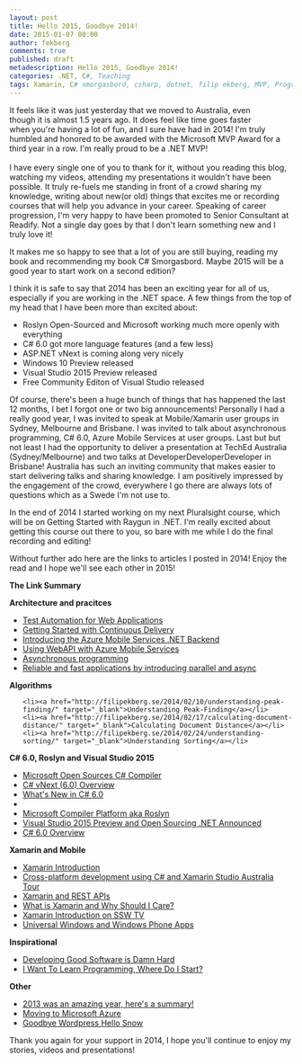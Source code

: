 ```yaml
---
layout: post
title: Hello 2015, Goodbye 2014!
date: 2015-01-07 00:00
author: fekberg
comments: true
published: draft
metadescription: Hello 2015, Goodbye 2014!
categories: .NET, C#, Teaching
tags: Xamarin, C# smorgasbord, csharp, dotnet, filip ekberg, MVP, Programming, Readify, Async, Await, Async and Await, VS2015, Visual Studio, Open-Source, Open Source, roslyn, roslyn ctp, self-publishing, Sydney,  2014, 2015, Algorithms, Parallel programming, Universal Apps, Apps, TechEd Australia, Peak Finding, Document Distance
---
```


<img src="http://cdn.filipekberg.se/fekberg-blog/wp-content/uploads/2013/01/MVP_Logo_Small.png" alt=""  style="float: right; padding: 20px;" />It feels like it was just yesterday that we moved to Australia, even though it is almost 1.5 years ago. It does feel like time goes faster when you're having a lot of fun, and I sure have had in 2014! I'm truly humbled and honored to be awarded with the Microsoft MVP Award for a third year in a row. I'm really proud to be a .NET MVP!<br/><br/>I have every single one of you to thank for it, without you reading this blog, watching my videos, attending my presentations it wouldn't have been possible. It truly re-fuels me standing in front of a crowd sharing my knowledge, writing about new(or old) things that excites me or recording courses that will help you advance in your career. Speaking of career progression, I'm very happy to have been promoted to Senior Consultant at Readify. Not a single day goes by that I don't learn something new and I truly love it!

It makes me so happy to see that a lot of you are still buying, reading my book and recommending my book C# Smorgasbord. Maybe 2015 will be a good year to start work on a second edition? 

I think it is safe to say that 2014 has been an exciting year for all of us, especially if you are working in the .NET space. A few things from the top of my head that I have been more than excited about:

<ul>
	<li>Roslyn Open-Sourced and Microsoft working much more openly with everything</li>
	<li>C# 6.0 got more language features (and a few less)</li>
	<li>ASP.NET vNext is coming along very nicely</li>
	<li>Windows 10 Preview released</li>
	<li>Visual Studio 2015 Preview released</li>
	<li>Free Community Editon of Visual Studio released</li>
</ul>

Of course, there's been a huge bunch of things that has happened the last 12 months, I bet I forgot one or two big announcements! Personally I had a really good year, I was invited to speak at Mobile/Xamarin user groups in Sydney, Melbourne and Brisbane. I was invited to talk about asynchronous programming, C# 6.0, Azure Mobile Services at user groups. Last but but not least I had the opportunity to deliver a presentation at TechEd Australia (Sydney/Melbourne) and two talks at DeveloperDeveloperDeveloper in Brisbane! Australia has such an inviting community that makes easier to start delivering talks and sharing knowledge. I am positively impressed by the engagement of the crowd, everywhere I go there are always lots of questions which as a Swede I'm not use to.

In the end of 2014 I started working on my next Pluralsight course, which will be on Getting Started with Raygun in .NET. I'm really excited about getting this course out there to you, so bare with me while I do the final recording and editing!

Without further ado here are the links to articles I posted in 2014! Enjoy the read and I hope we'll see each other in 2015!

<strong>The Link Summary</strong>

<strong>Architecture and pracitces</strong>
<ul>
	<li><a href="http://filipekberg.se/2014/01/30/test-automation-web-applications/" target="_blank">Test Automation for Web Applications</a></li>
	<li><a href="http://filipekberg.se/2014/11/04/getting-started-with-continuous-delivery/" target="_blank">Getting Started with Continuous Delivery</a></li>
	<li><a href="http://filipekberg.se/2014/11/05/microsoft-azure-mobile-services-powered-by-dotnet/" target="_blank">Introducing the Azure Mobile Services .NET Backend</a></li>
	<li><a href="http://filipekberg.se/2014/12/14/using-webapi-with-azure-mobile-services/" target="_blank">Using WebAPI with Azure Mobile Services</a></li>
	<li><a href="http://filipekberg.se/2014/06/12/asynchronous-programming/" target="_blank">Asynchronous programming</a></li>
	<li><a href="http://filipekberg.se/2014/03/04/reliable-fast-applications-introducing-parallel-async/" target="_blank">Reliable and fast applications by introducing parallel and async</a></li>
</ul>

<strong>Algorithms</strong>
<ul>

	<li><a href="http://filipekberg.se/2014/02/10/understanding-peak-finding/" target="_blank">Understanding Peak-Finding</a></li>
	<li><a href="http://filipekberg.se/2014/02/17/calculating-document-distance/" target="_blank">Calculating Document Distance</a></li>
	<li><a href="http://filipekberg.se/2014/02/24/understanding-sorting/" target="_blank">Understanding Sorting</a></li>

</ul>

<strong>C# 6.0, Roslyn and Visual Studio 2015</strong>
<ul>
	<li><a href="http://filipekberg.se/2014/04/04/microsoft-open-sources-c-compiler/" target="_blank">Microsoft Open Sources C# Compiler</a></li>
	<li><a href="http://filipekberg.se/2014/09/12/csharp-vnext-6-0-overview/" target="_blank">C# vNext (6.0) Overview</a></li>
	<li><a href="http://filipekberg.se/2014/09/23/whats-new-in-csharp-6-0/" target="_blank">What's New in C# 6.0</a></li>
	<li><a href="http://filipekberg.se/2014/10/31/microsoft-compiler-platform-aka-roslyn/" target="_blank"></a></li>
	<li><a href="http://filipekberg.se/2014/10/31/microsoft-compiler-platform-aka-roslyn/" target="_blank">Microsoft Compiler Platform aka Roslyn</a></li>
	<li><a href="http://filipekberg.se/2014/11/12/visual-studio-2015-preview-and-open-sourcing-dotnet-announced/" target="_blank">Visual Studio 2015 Preview and Open Sourcing .NET Announced</a></li>
	<li><a href="http://filipekberg.se/2014/12/10/csharp-6-0/" target="_blank">C# 6.0 Overview</a></li>
</ul>

<strong>Xamarin and Mobile</strong>
<ul>
	<li><a href="http://filipekberg.se/2014/03/26/xamarin-introduction/" target="_blank">Xamarin Introduction</a></li>
	<li><a href="http://filipekberg.se/2014/04/04/cross-platform-development-using-c-and-xamarin-studio-australia-tour/" target="_blank">Cross-platform development using C# and Xamarin Studio Australia Tour</a></li>
	<li><a href="http://filipekberg.se/2014/04/11/xamarin-rest-apis/" target="_blank">Xamarin and REST APIs</a></li>
	<li><a href="http://filipekberg.se/2014/07/02/what-is-xamarin-and-why-should-i-care/" target="_blank">What is Xamarin and Why Should I Care?</a></li>
	<li><a href="http://filipekberg.se/2014/08/31/xamarin-introduction-on-ssw-tv/" target="_blank">Xamarin Introduction on SSW TV</a></li>
	<li><a href="http://filipekberg.se/2014/04/29/universal-windows-windows-phone-apps/" target="_blank">Universal Windows and Windows Phone Apps</a></li>
</ul>

<strong>Inspirational</strong>
<ul>
	<li><a href="http://filipekberg.se/2014/01/29/developing-good-software-damn-hard/" target="_blank">Developing Good Software is Damn Hard</a></li>
	<li><a href="http://filipekberg.se/2014/05/28/i-want-to-learn-programming-where-do-i-start/" target="_blank">I Want To Learn Programming, Where Do I Start?</a></li>
</ul>


<strong>Other</strong>
<ul>
	<li><a href="http://filipekberg.se/2014/01/01/2013-amazing-year-heres-summary/" target="_blank">2013 was an amazing year, here's a summary!</a></li>
	<li><a href="http://filipekberg.se/2014/05/20/moving-microsoft-azure/" target="_blank">Moving to Microsoft Azure</a></li>
	<li><a href="http://filipekberg.se/2014/05/21/goodbye-wordpress-hello-snow/" target="_blank">Goodbye Wordpress Hello Snow</a></li>
</ul>

Thank you again for your support in 2014, I hope you'll continue to enjoy my stories, videos and presentations!
